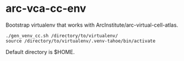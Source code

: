 # arc-vca-cc-env
Bootstrap virtualenv that works with ArcInstitute/arc-virtual-cell-atlas.

```
./gen_venv_cc.sh /directory/to/virtualenv/
source /directory/to/virtualenv/.venv-tahoe/bin/activate
```

Default directory is $HOME.

